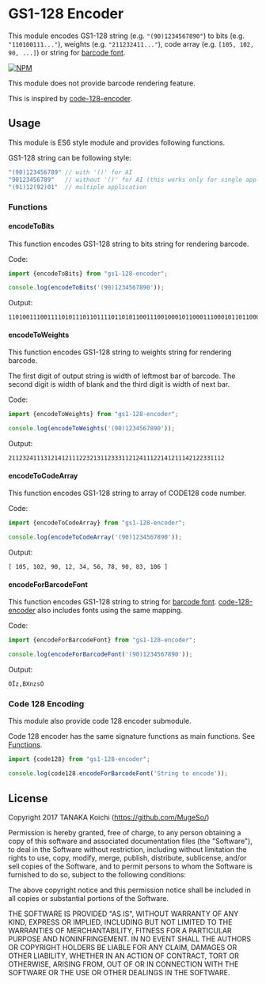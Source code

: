 # GS1-128 Encoder

This module encodes GS1-128 string (e.g. `"(90)1234567890"`) to bits (e.g. `"110100111..."`), weights (e.g. `"211232411..."`),
 code array (e.g. `[105, 102, 90, ...]`) or string for [barcode font](http://grandzebu.net/informatique/codbar-en/code128.htm).

[![NPM](https://nodei.co/npm/gs1-128-encoder.png)](https://nodei.co/npm/gs1-128-encoder/)

This module does not provide barcode rendering feature.

This is inspired by [code-128-encoder](https://www.npmjs.com/package/code-128-encoder).

## Usage

This module is ES6 style module and provides following functions.

GS1-128 string can be following style:
```javascript
"(90)123456789" // with '()' for AI
"90123456789"   // without '()' for AI (this works only for single application)
"(91)12(92)01"  // multiple application
```

### Functions
#### encodeToBits

This function encodes GS1-128 string to bits string for rendering barcode.

Code:
```javascript
import {encodeToBits} from "gs1-128-encoder";

console.log(encodeToBits('(90)1234567890'));
```
Output:
```
1101001110011110101110110111101101011001110010001011000111000101101100001010011011110110101111001001100011101011
```

#### encodeToWeights

This function encodes GS1-128 string to weights string for rendering barcode.

The first digit of output string is width of leftmost bar of barcode.
The second digit is width of blank and the third digit is width of next bar.

Code:
```javascript
import {encodeToWeights} from "gs1-128-encoder";

console.log(encodeToWeights('(90)1234567890'));
```
Output:
```
2112324111312141211122321311233311212411122141211142122331112
```
#### encodeToCodeArray

This function encodes GS1-128 string to array of CODE128 code number.

Code:
```javascript
import {encodeToCodeArray} from "gs1-128-encoder";

console.log(encodeToCodeArray('(90)1234567890'));
```
Output:
```
[ 105, 102, 90, 12, 34, 56, 78, 90, 83, 106 ]
```

#### encodeForBarcodeFont

This function encodes GS1-128 string to string for [barcode font](http://grandzebu.net/informatique/codbar-en/code128.htm).
[code-128-encoder](https://www.npmjs.com/package/code-128-encoder) also includes fonts using the same mapping.

Code:
```javascript
import {encodeForBarcodeFont} from "gs1-128-encoder";

console.log(encodeForBarcodeFont('(90)1234567890'));
```
Output:
```
ÒÏz,BXnzsÓ
```

### Code 128 Encoding

This module also provide code 128 encoder submodule.

Code 128 encoder has the same signature functions as main functions. See [Functions](#Functions).

```javascript
import {code128} from "gs1-128-encoder";

console.log(code128.encodeForBarcodeFont('String to encode'));
```
## License

Copyright 2017 TANAKA Koichi (https://github.com/MugeSo/)

Permission is hereby granted, free of charge, to any person obtaining a copy of this software and associated documentation files (the "Software"), to deal in the Software without restriction, including without limitation the rights to use, copy, modify, merge, publish, distribute, sublicense, and/or sell copies of the Software, and to permit persons to whom the Software is furnished to do so, subject to the following conditions:

The above copyright notice and this permission notice shall be included in all copies or substantial portions of the Software.

THE SOFTWARE IS PROVIDED "AS IS", WITHOUT WARRANTY OF ANY KIND, EXPRESS OR IMPLIED, INCLUDING BUT NOT LIMITED TO THE WARRANTIES OF MERCHANTABILITY, FITNESS FOR A PARTICULAR PURPOSE AND NONINFRINGEMENT. IN NO EVENT SHALL THE AUTHORS OR COPYRIGHT HOLDERS BE LIABLE FOR ANY CLAIM, DAMAGES OR OTHER LIABILITY, WHETHER IN AN ACTION OF CONTRACT, TORT OR OTHERWISE, ARISING FROM, OUT OF OR IN CONNECTION WITH THE SOFTWARE OR THE USE OR OTHER DEALINGS IN THE SOFTWARE.